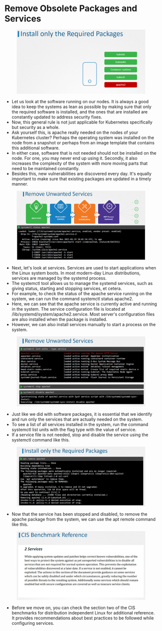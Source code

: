# Remove Obsolete Packages and Services

<figure><img src="../.gitbook/assets/image (6).png" alt=""><figcaption></figcaption></figure>

* Let us look at the software running on our nodes. It is always a good idea to keep the systems as lean as possible by making sure that only the required software is installed, and the ones that are installed are constantly updated to address security fixes.
* Now, this general rule is not just applicable for Kubernetes specifically but security as a whole.
* Ask yourself this, is apache really needed on the nodes of your Kubernetes cluster? Perhaps the operating system was installed on the node from a snapshot or perhaps from an image template that contains this additional software.
* In either case, software that is not needed should not be installed on the node. For one, you may never end up using it. Secondly, it also increases the complexity of the system with more moving parts that need to be maintained constantly.
* Besides this, new vulnerabilities are discovered every day. It's equally important to make sure that existing packages are updated in a timely manner.

<figure><img src="../.gitbook/assets/image (1) (1).png" alt=""><figcaption></figcaption></figure>

* Next, let's look at services. Services are used to start applications when the Linux system boots. In most modern-day Linux distributions, services are managed by the systemd process.
* The systemctl tool allows us to manage the systemd services, such as giving status, starting and stopping services, et cetera.
* For example, to check the status of the apache service running on the system, we can run the command systemctl status apache2.
* Here, we can see that the apache service is currently active and running in the system. The service configuration file is located at /lib/systemd/system/apache2.service. Most server's configuration files are also installed when the package is installed.
* However, we can also install services manually to start a process on the system.

<figure><img src="../.gitbook/assets/image (2) (1).png" alt=""><figcaption></figcaption></figure>

* Just like we did with software packages, it is essential that we identify and run only the services that are actually needed on the system.
* To see a list of all services installed in the system, run the command systemctl list units with the flag type with the value of service.
* If a service file is not needed, stop and disable the service using the systemctl command like this.

<figure><img src="../.gitbook/assets/image (3) (1).png" alt=""><figcaption></figcaption></figure>

* Now that the service has been stopped and disabled, to remove the apache package from the system, we can use the apt remote command like this.

<figure><img src="../.gitbook/assets/image (4) (1).png" alt=""><figcaption></figcaption></figure>

* Before we move on, you can check the section two of the CIS benchmarks for distribution independent Linux for additional reference. It provides recommendations about best practices to be followed while configuring services.

